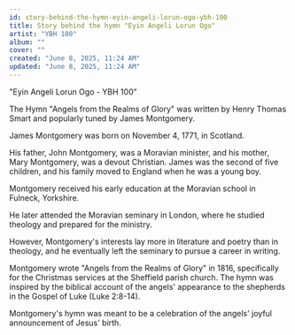 ```yaml
---
id: story-behind-the-hymn-eyin-angeli-lorun-ogo-ybh-100
title: Story behind the hymn "Eyin Angeli Lorun Ogo"
artist: "YBH 100"
album: ""
cover: ""
created: "June 8, 2025, 11:24 AM"
updated: "June 8, 2025, 11:24 AM"
---
```


"Eyin Angeli Lorun Ogo - YBH 100"

The Hymn "Angels from the Realms of Glory" was written by Henry Thomas Smart and popularly tuned by James Montgomery.

James Montgomery was born on November 4, 1771, in Scotland.

His father, John Montgomery, was a Moravian minister, and his mother, Mary Montgomery, was a devout Christian. James was the second of five children, and his family moved to England when he was a young boy.

Montgomery received his early education at the Moravian school in Fulneck, Yorkshire.

He later attended the Moravian seminary in London, where he studied theology and prepared for the ministry.

However, Montgomery's interests lay more in literature and poetry than in theology, and he eventually left the seminary to pursue a career in writing.

Montgomery wrote "Angels from the Realms of Glory" in 1816, specifically for the Christmas services at the Sheffield parish church. The hymn was inspired by the biblical account of the angels' appearance to the shepherds in the Gospel of Luke (Luke 2:8-14).

Montgomery's hymn was meant to be a celebration of the angels' joyful announcement of Jesus' birth.
